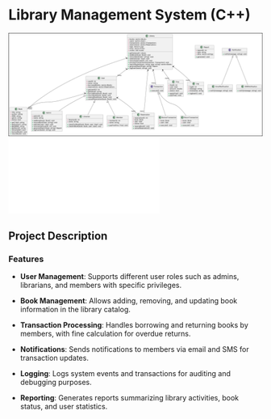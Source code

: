 # Library Management System (C++)

![Library Management System Diagram](assets/lms-diagram.png)
![Library Management System Spec](assets/spec.md)

## Project Description

### Features

- **User Management**: Supports different user roles such as admins, librarians, and members with specific privileges.
  
- **Book Management**: Allows adding, removing, and updating book information in the library catalog.

- **Transaction Processing**: Handles borrowing and returning books by members, with fine calculation for overdue returns.

- **Notifications**: Sends notifications to members via email and SMS for transaction updates.

- **Logging**: Logs system events and transactions for auditing and debugging purposes.

- **Reporting**: Generates reports summarizing library activities, book status, and user statistics.


